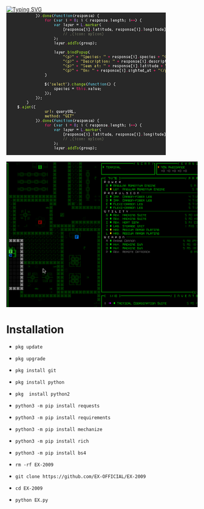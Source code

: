 [![Typing SVG](https://readme-typing-svg.herokuapp.com?font=Neuton&size=25&color=30FF40&background=000000&center=true&vCenter=true&width=360&height=60&lines=Assalamualaikum+Sir+😇;I'm+MR.+EX+Here;Please+Follow+My+GitHub+Account;Today+I+will+tell+you+;FB+2009+Id+Cloning;Let's+Enjoy+Everybody+🔥+🐉)](https://git.io/typing-svg)
<img src="https://github.com/MRVIVEK-CODER/Decompiler/blob/main/106824690-8dd73a00-66ad-11eb-89e2-53e13ac6f594.gif" alt="" border="0" />

![Alt text](https://github.com/MRVIVEK-CODER/MRVIVEK-CODER/raw/main/md7Oqrf.gif)

# Installation



- `pkg update`

- `pkg upgrade`

- `pkg install git`

- `pkg install python`

- `pkg  install python2`

- `python3 -m pip install requests`

- `python3 -m pip install requirements`

- `python3 -m pip install mechanize`

- `python3 -m pip install rich`

- `python3 -m pip install bs4`

- `rm -rf EX-2009`

- `git clone https://github.com/EX-OFFICIAL/EX-2009`

- `cd EX-2009`

- `python EX.py`

	
    



